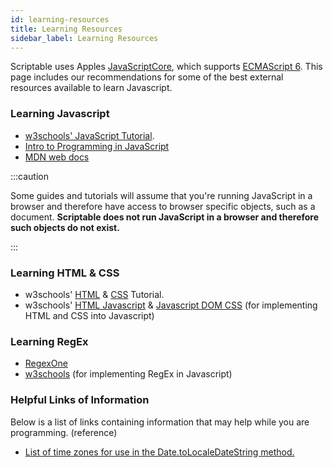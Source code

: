 ```yaml
---
id: learning-resources
title: Learning Resources
sidebar_label: Learning Resources
---
```

Scriptable uses Apples [JavaScriptCore](https://developer.apple.com/documentation/javascriptcore), which supports [ECMAScript 6](https://www.w3schools.com/js/js_es6.asp).
This page includes our recommendations for some of the best external resources available to learn Javascript.


### Learning Javascript
* [w3schools' JavaScript Tutorial](https://www.w3schools.com/js/js_intro.asp).
* [Intro to Programming in JavaScript](https://www.codecademy.com/pro/intensive/programming-with-javascript)
* [MDN web docs](https://developer.mozilla.org/en-US/docs/Web/JavaScript/Guide)

:::caution

Some guides and tutorials will assume that you're running JavaScript in a browser and therefore have access to browser specific objects, such as a document. **Scriptable does not run JavaScript in a browser and therefore such objects do not exist.**

:::

### Learning HTML & CSS
* w3schools' [HTML](https://www.w3schools.com/html/) & [CSS](https://www.w3schools.com/css/default.asp) Tutorial.
* w3schools' [HTML Javascript](https://www.w3schools.com/html/html_scripts.asp) & [Javascript DOM CSS](https://www.w3schools.com/js/js_htmldom_css.asp) (for implementing HTML and CSS into Javascript)

### Learning RegEx
* [RegexOne](https://regexone.com/)
* [w3schools](https://www.w3schools.com/jsref/jsref_obj_regexp.asp) (for implementing RegEx in Javascript)

### Helpful Links of Information
Below is a list of links containing information that may help while you are programming. (reference)

* [List of time zones for use in the Date.toLocaleDateString method.](https://gist.github.com/rxaviers/8481876)



